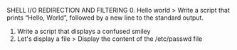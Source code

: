 SHELL I/O REDIRECTION AND FILTERING 
0. Hello world > Write a script that prints “Hello, World”, followed by a new line to the standard output.
1. Write a script that displays a confused smiley
2. Let's display a file > Display the content of the /etc/passwd file
